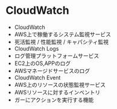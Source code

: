 # CloudWatch
 - CloudWatch
  - AWS上で稼働するシステム監視サービス
   - 死活監視 / 性能監視 / キャパシティ監視
 - CloudWatch Logs
  - ログ管理プラットフォームサービス
  - EC2上のOS,APPのログ
  - AWSマネージドサービスのログ
 - CloudWatch Event
  - AWS上のリソースの状態監視サービス
  - AWSリソースに対するインベントリ
  - ガーにアクションを実行する機能
